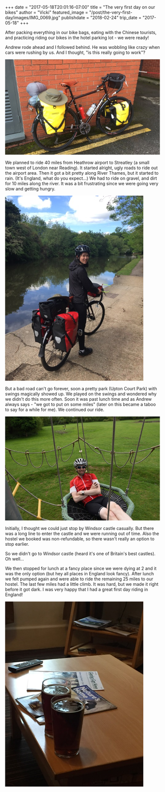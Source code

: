 +++
date = "2017-05-18T20:01:16-07:00"
title = "The very first day on our bikes"
author = "Vicki"
featured_image = "/post/the-very-first-day/images/IMG_0069.jpg"
publishdate = "2018-02-24"
trip_date = "2017-05-18"
+++

After packing everything in our bike bags, eating with the Chinese
tourists, and practicing riding our bikes in the hotel parking lot -
we were ready!
<!--more--> 

Andrew rode ahead and I followed behind. He was wobbling like crazy
when cars were rushing by us. And I thought, "is this really going to
work"? 

![Andrew's bike](images/IMG_0069.jpg)

We planned to ride 40 miles from Heathrow airport to Streatley (a
small town west of London near Reading).  It started alright, ugly
roads to ride out the airport area. Then it got a bit pretty along
River Thames, but it started to rain. (It's England, what do you
expect…) We had to ride on gravel, and dirt for 10 miles along the
river. It was a bit frustrating since we were going very slow and
getting hungry.

![the very first day](images/IMG_0070.JPG)

But a bad road can't go forever, soon a pretty park (Upton Court Park)
with swings magically showed up. We played on the swings and wondered
why we didn't do this more often. Soon it was past lunch time and as
Andrew always says - "we got to put on some miles" (later on this
became a taboo to say for a while for me). We continued our ride. 

![Andrew on a swing thing](images/DSC_0488.NEF.jpg)

Initially, I thought we could just stop by Windsor castle casually.
But there was a long line to enter the castle and we were running out
of time. Also the hostel we booked was non-refundable, so there wasn't
really an option to stop earlier. 

So we didn't go to Windsor castle (heard it's one of Britain's best
castles). Oh well…

We then stopped for lunch at a fancy place since we were dying at 2
and it  was the only option (but hey all places in England look
fancy). After lunch we felt pumped again and were able to ride the
remaining 25 miles to our hostel. The last few miles had a little
climb. It was hard, but we made it right before it got dark. I was
very happy that I had a great first day riding in England! 

![Our first day beer on the road](images/IMG_0078.JPG)